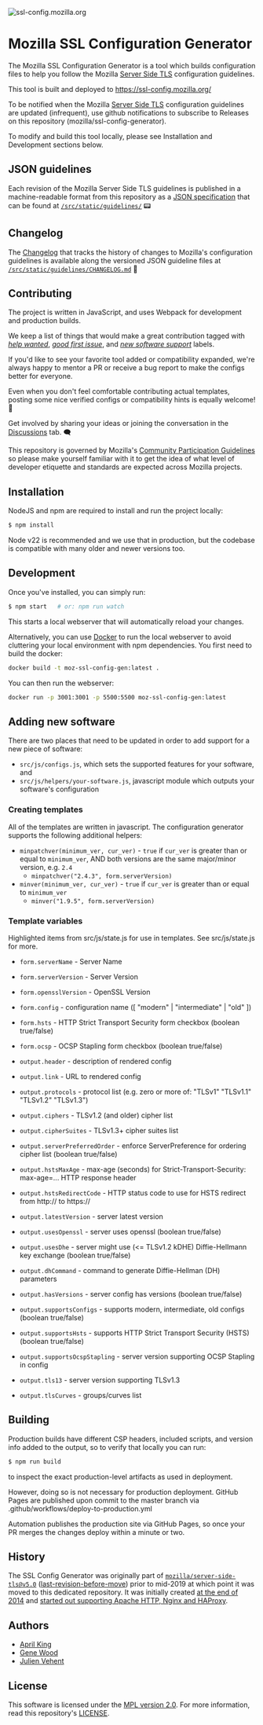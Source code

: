 ![ssl-config.mozilla.org](https://github.com/user-attachments/assets/b8c79382-a3e4-4470-88c2-3cb74bd1ba0a)

# Mozilla SSL Configuration Generator

The Mozilla SSL Configuration Generator is a tool which builds configuration files to help you follow the Mozilla [Server Side TLS](https://wiki.mozilla.org/Security/Server_Side_TLS) configuration guidelines.

This tool is built and deployed to https://ssl-config.mozilla.org/

To be notified when the Mozilla [Server Side TLS](https://wiki.mozilla.org/Security/Server_Side_TLS) configuration guidelines are updated (infrequent), use github notifications to subscribe to Releases on this repository (mozilla/ssl-config-generator).

To modify and build this tool locally, please see Installation and Development sections below.

## JSON guidelines

Each revision of the Mozilla Server Side TLS guidelines is published in a machine-readable format from this repository as a [JSON specification](/src/static/guidelines/) that can be found at [`/src/static/guidelines/`](/src/static/guidelines/) 📟

## Changelog

The [Changelog](/src/static/guidelines/CHANGELOG.md) that tracks the history of changes to Mozilla's configuration guidelines is available along the versioned JSON guideline files at [`/src/static/guidelines/CHANGELOG.md`](/src/static/guidelines/CHANGELOG.md) 🔬

## Contributing

The project is written in JavaScript, and uses Webpack for development and production builds.

We keep a list of things that would make a great contribution tagged with [*help wanted*](https://github.com/mozilla/ssl-config-generator/labels/help%20wanted), [*good first issue*](https://github.com/mozilla/ssl-config-generator/labels/good%20first%20issue), and [*new software support*](https://github.com/mozilla/ssl-config-generator/labels/new%20software%20support) labels.

If you'd like to see your favorite tool added or compatibility expanded, we're always happy to mentor a PR or receive a bug report to make the configs better for everyone.

Even when you don't feel comfortable contributing actual templates, posting some nice verified configs or compatibility hints is equally welcome! 💝

Get involved by sharing your ideas or joining the conversation in the [Discussions](https://github.com/mozilla/ssl-config-generator/discussions) tab. 🗨️

This repository is governed by Mozilla's [Community Participation Guidelines](/CODE_OF_CONDUCT.md)
so please make yourself familiar with it to get the idea of what level of developer etiquette and standards are expected across Mozilla projects.

## Installation

NodeJS and npm are required to install and run the project locally:

```bash
$ npm install
```

Node v22 is recommended and we use that in production, but the codebase is compatible with many older and newer versions too.

## Development

Once you've installed, you can simply run:

```bash
$ npm start   # or: npm run watch
```

This starts a local webserver that will automatically reload your changes.

Alternatively, you can use [Docker](https://www.docker.com/) to run the local webserver to avoid
cluttering your local environment with npm dependencies. You first need to build the docker:

```bash
docker build -t moz-ssl-config-gen:latest .
```

You can then run the webserver:

```bash
docker run -p 3001:3001 -p 5500:5500 moz-ssl-config-gen:latest
```

## Adding new software

There are two places that need to be updated in order to add support for a new piece of software:

* `src/js/configs.js`, which sets the supported features for your software, and
* `src/js/helpers/your-software.js`, javascript module which outputs your software's configuration

### Creating templates

All of the templates are written in javascript.  The configuration generator supports the following additional helpers:

- `minpatchver(minimum_ver, cur_ver)` - `true` if `cur_ver` is greater than or equal to `minimum_ver`, AND both versions are the same major/minor version, e.g. `2.4`
  - `minpatchver("2.4.3", form.serverVersion)`
- `minver(minimum_ver, cur_ver)` - `true` if `cur_ver` is greater than or equal to `minimum_ver`
  - `minver("1.9.5", form.serverVersion)`

### Template variables

Highlighted items from src/js/state.js for use in templates.  See src/js/state.js for more.

- `form.serverName` - Server Name
- `form.serverVersion` - Server Version
- `form.opensslVersion` - OpenSSL Version
- `form.config` - configuration name ([ "modern" | "intermediate" | "old" ])
- `form.hsts` - HTTP Strict Transport Security form checkbox (boolean true/false)
- `form.ocsp` - OCSP Stapling form checkbox (boolean true/false)

- `output.header` - description of rendered config
- `output.link` - URL to rendered config
- `output.protocols` - protocol list (e.g. zero or more of: "TLSv1" "TLSv1.1" "TLSv1.2" "TLSv1.3")
- `output.ciphers` - TLSv1.2 (and older) cipher list
- `output.cipherSuites` - TLSv1.3+ cipher suites list
- `output.serverPreferredOrder` - enforce ServerPreference for ordering cipher list (boolean true/false)
- `output.hstsMaxAge` - max-age (seconds) for Strict-Transport-Security: max-age=... HTTP response header
- `output.hstsRedirectCode` - HTTP status code to use for HSTS redirect from http:// to https://
- `output.latestVersion` - server latest version
- `output.usesOpenssl` - server uses openssl (boolean true/false)
- `output.usesDhe` - server might use (<= TLSv1.2 kDHE) Diffie-Hellmann key exchange (boolean true/false)
- `output.dhCommand` - command to generate Diffie-Hellman (DH) parameters
- `output.hasVersions` - server config has versions (boolean true/false)
- `output.supportsConfigs` - supports modern, intermediate, old configs (boolean true/false)
- `output.supportsHsts` - supports HTTP Strict Transport Security (HSTS) (boolean true/false)
- `output.supportsOcspStapling` - server version supporting OCSP Stapling in config
- `output.tls13` - server version supporting TLSv1.3
- `output.tlsCurves` - groups/curves list

## Building

Production builds have different CSP headers, included scripts, and version info added to the output, so to verify that locally you can run:

```bash
$ npm run build
```

to inspect the exact production-level artifacts as used in deployment.

However, doing so is not necessary for production deployment.
GitHub Pages are published upon commit to the master branch
via .github/workflows/deploy-to-production.yml

Automation publishes the production site via GitHub Pages, so once your PR merges the changes deploy within a minute or two.

## History

The SSL Config Generator was originally part of [`mozilla/server-side-tls@v5.0`](https://github.com/mozilla/server-side-tls/tree/12fda41) ([last-revision-before-move](https://github.com/mozilla/server-side-tls/tree/last-revision-before-move))
prior to mid-2019 at which point it was moved to this dedicated repository. It
was initially created [at the end of 2014](https://github.com/mozilla/server-side-tls/commit/b201a11)
and [started out supporting Apache HTTP, Nginx and HAProxy](https://web.archive.org/web/20141026012016/https://mozilla.github.io/server-side-tls/ssl-config-generator/).

## Authors

* [April King](https://github.com/april)
* [Gene Wood](https://github.com/gene1wood)
* [Julien Vehent](https://github.com/jvehent)

## License

This software is licensed under the [MPL version 2.0](https://www.mozilla.org/MPL/). For more
information, read this repository's [LICENSE](LICENSE).
